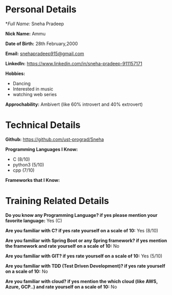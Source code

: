 # Personal Details
**Full Name:* Sneha Pradeep

**Nick Name:** Ammu

**Date of Birth:** 28th February,2000

**Email:** snehapradeep915@gmail.com

**LinkedIn:** https://www.linkedin.com/in/sneha-pradeep-911157171

**Hobbies:**
- Dancing
- Interested in music
- watching web series

**Approchability:** Ambivert (like 60% introvert and 40% extrovert)

# Technical Details
**Github:** https://github.com/ust-prograd/Sneha


**Programming Languages I Know:**
- C (8/10)
- python3 (5/10)
- cpp (7/10)


**Frameworks that I Know:**


# Training Related Details
**Do you know any Programming Language? if yes please mention your favorite language:** Yes (C)

**Are you familiar with C? if yes rate yourself on a scale of 10:** Yes (8/10)

**Are you familiar with Spring Boot or any Spring framework? if yes mention the framework and rate yourself on a scale of 10:** No 

**Are you familiar with GIT? if yes rate yourself on a scale of 10:** Yes (5/10)

**Are you familiar with TDD (Test Driven Development)? if yes rate yourself on a scale of 10:** No 

**Are you familiar with cloud? if yes mention the which cloud (like AWS, Azure, GCP..) and rate yourself on a scale of 10:** No